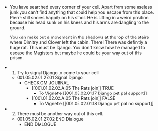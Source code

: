 - You have searched every corner of your cell. Apart from some useless junk you can't find anything that could help you escape from this place. Pierre still snores happily on his stool. He is sitting in a weird position because his head sunk on his knees and his arms are dangling to the ground. 
  
  You can make out a movement in the shadows at the top of the stairs where Dimitry and Clover left the cabin. There! There was definitly a huge rat. This must be Django. You don't know how he managed to escape the Magisters but maybe he could be your way out of this prison.
- 1. Try to signal Django to come to your cell.
	- 001.05.02.01.27.01 Signal Django
		- CHECK GM JOURNAL
			- [[001.01.02.02.A.05 The Rats join]] TRUE
				- To Vignette [[001.05.02.01.17 Django pet pal support]]
			- [[001.01.02.02.A.05 The Rats join]] FALSE
				- To Vignette [[001.05.02.01.18 Django pet pal no support]]
- 2. There must be another way out of this cell.
	- 001.05.02.01.27.02 END Dialogue
		- END DIALOGUE
